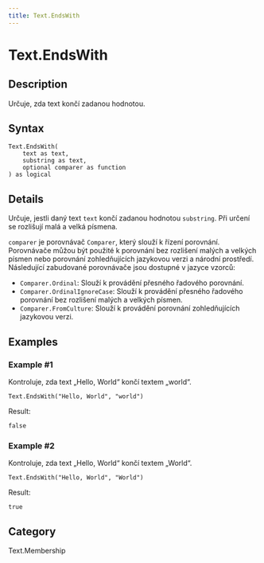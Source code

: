 ```yaml
---
title: Text.EndsWith
---
```


# Text.EndsWith


## Description

Určuje, zda text končí zadanou hodnotou.


## Syntax

```powerquery
Text.EndsWith(
    text as text,
    substring as text,
    optional comparer as function
) as logical
```


## Details

Určuje, jestli daný text <code>text</code> končí zadanou hodnotou <code>substring</code>. Při určení se rozlišují malá a velká písmena.      <div>        <code>comparer</code> je porovnávač <code>Comparer</code>, který slouží k řízení porovnání. Porovnávače můžou být použité k porovnání bez rozlišení malých a velkých písmen nebo porovnání zohledňujících jazykovou verzi a národní prostředí.      </div>      <div>        Následující zabudované porovnávače jsou dostupné v jazyce vzorců:      </div>      <ul>        <li><code>Comparer.Ordinal</code>: Slouží k provádění přesného řadového porovnání.</li>        <li><code>Comparer.OrdinalIgnoreCase</code>: Slouží k provádění přesného řadového porovnání bez rozlišení malých a velkých písmen.</li>        <li> <code>Comparer.FromCulture</code>: Slouží k provádění porovnání zohledňujících jazykovou verzi.</li>      </ul>


## Examples

### Example #1 
Kontroluje, zda text „Hello, World“ končí textem „world“.
```powerquery
Text.EndsWith("Hello, World", "world")
```

Result: 
```powerquery
false
```


### Example #2 
Kontroluje, zda text „Hello, World“ končí textem „World“.
```powerquery
Text.EndsWith("Hello, World", "World")
```

Result: 
```powerquery
true
```




## Category
Text.Membership
